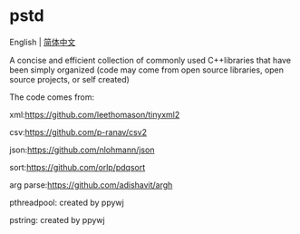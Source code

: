 # pstd

English | [简体中文](README_CN.md)

A concise and efficient collection of commonly used C++libraries that have been simply organized (code may come from open source libraries, open source projects, or self created)

The code comes from:

xml:https://github.com/leethomason/tinyxml2

csv:https://github.com/p-ranav/csv2

json:https://github.com/nlohmann/json

sort:https://github.com/orlp/pdqsort

arg parse:https://github.com/adishavit/argh

pthreadpool: created by ppywj

pstring: created by ppywj

